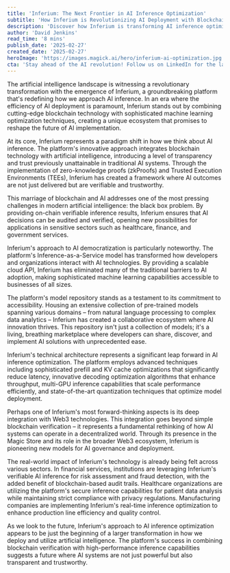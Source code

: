 ```yaml
---
title: 'Inferium: The Next Frontier in AI Inference Optimization'
subtitle: 'How Inferium is Revolutionizing AI Deployment with Blockchain Integration'
description: 'Discover how Inferium is transforming AI inference optimization by integrating blockchain technology, addressing the black box problem, and making AI accessible through its Inference-as-a-Service model.'
author: 'David Jenkins'
read_time: '8 mins'
publish_date: '2025-02-27'
created_date: '2025-02-27'
heroImage: 'https://images.magick.ai/hero/inferium-ai-optimization.jpg'
cta: 'Stay ahead of the AI revolution! Follow us on LinkedIn for the latest updates on Inferium and breakthrough developments in AI inference optimization.'
---
```


The artificial intelligence landscape is witnessing a revolutionary transformation with the emergence of Inferium, a groundbreaking platform that's redefining how we approach AI inference. In an era where the efficiency of AI deployment is paramount, Inferium stands out by combining cutting-edge blockchain technology with sophisticated machine learning optimization techniques, creating a unique ecosystem that promises to reshape the future of AI implementation.

At its core, Inferium represents a paradigm shift in how we think about AI inference. The platform's innovative approach integrates blockchain technology with artificial intelligence, introducing a level of transparency and trust previously unattainable in traditional AI systems. Through the implementation of zero-knowledge proofs (zkProofs) and Trusted Execution Environments (TEEs), Inferium has created a framework where AI outcomes are not just delivered but are verifiable and trustworthy.

This marriage of blockchain and AI addresses one of the most pressing challenges in modern artificial intelligence: the black box problem. By providing on-chain verifiable inference results, Inferium ensures that AI decisions can be audited and verified, opening new possibilities for applications in sensitive sectors such as healthcare, finance, and government services.

Inferium's approach to AI democratization is particularly noteworthy. The platform's Inference-as-a-Service model has transformed how developers and organizations interact with AI technologies. By providing a scalable cloud API, Inferium has eliminated many of the traditional barriers to AI adoption, making sophisticated machine learning capabilities accessible to businesses of all sizes.

The platform's model repository stands as a testament to its commitment to accessibility. Housing an extensive collection of pre-trained models spanning various domains – from natural language processing to complex data analytics – Inferium has created a collaborative ecosystem where AI innovation thrives. This repository isn't just a collection of models; it's a living, breathing marketplace where developers can share, discover, and implement AI solutions with unprecedented ease.

Inferium's technical architecture represents a significant leap forward in AI inference optimization. The platform employs advanced techniques including sophisticated prefill and KV cache optimizations that significantly reduce latency, innovative decoding optimization algorithms that enhance throughput, multi-GPU inference capabilities that scale performance efficiently, and state-of-the-art quantization techniques that optimize model deployment.

Perhaps one of Inferium's most forward-thinking aspects is its deep integration with Web3 technologies. This integration goes beyond simple blockchain verification – it represents a fundamental rethinking of how AI systems can operate in a decentralized world. Through its presence in the Magic Store and its role in the broader Web3 ecosystem, Inferium is pioneering new models for AI governance and deployment.

The real-world impact of Inferium's technology is already being felt across various sectors. In financial services, institutions are leveraging Inferium's verifiable AI inference for risk assessment and fraud detection, with the added benefit of blockchain-based audit trails. Healthcare organizations are utilizing the platform's secure inference capabilities for patient data analysis while maintaining strict compliance with privacy regulations. Manufacturing companies are implementing Inferium's real-time inference optimization to enhance production line efficiency and quality control.

As we look to the future, Inferium's approach to AI inference optimization appears to be just the beginning of a larger transformation in how we deploy and utilize artificial intelligence. The platform's success in combining blockchain verification with high-performance inference capabilities suggests a future where AI systems are not just powerful but also transparent and trustworthy.
